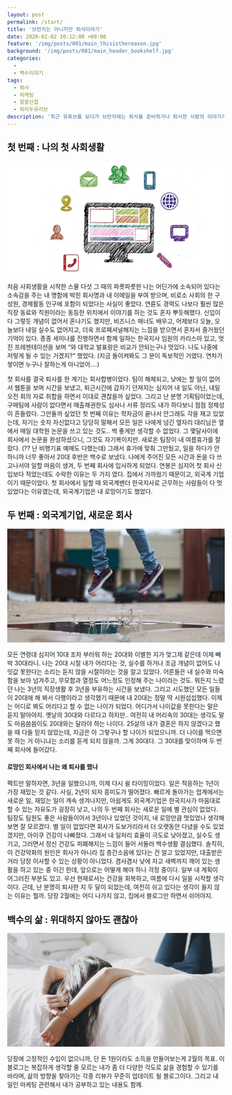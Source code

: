 ```yaml
---
layout: post
permalink: /start/
title: '브런치는 아니지만 퇴사이야기'
date: 2020-02-02 10:12:00 +09:00
feature: '/img/posts/001/main_thisisthereason.jpg'
background: '/img/posts/001/main_header_bookshelf.jpg'
categories:
  - 
  - 백수이야기
tags:
  - 퇴사
  - 마케팅
  - 알쓸신잡
  - 와이두유리브
description: '최근 유튜브를 보다가 브런치에는 퇴사를 준비하거나 퇴사한 사람의 이야기가 대부분이라는 이야기를 들었다. 내가 관심이 있어서 그렇게 보이는 거라고 생각했는데, 절대 다수로 해당 콘텐츠가 많은 것도 사실인 모양이다. 브런치는 아니지만 퇴사이야기로 시작해보려고 한다.'
---
```


## 첫 번째 : 나의 첫 사회생활 

![이메일](/img/posts/001/email.jpg)

처음 사회생활을 시작한 스물 다섯 그 때의 파릇파릇한 나는 어딘가에 소속되어 있다는 소속감을 주는 내 명함에 박힌 회사명과 내 이메일을 부여 받으며, 비로소 사회의 한 구성원, 경제활동 인구에 포함이 되었다는 사실이 좋았다. 연륜도 경력도 나보다 훨씬 많은 직장 동료와 직원이라는 동등한 위치에서 이야기를 하는 것도 혼자 뿌듯해했다. 신입이 다 그렇듯 개념이 없어서 혼나기도 했지만, 비즈니스 매너도 배우고, 어제보다 오늘, 오늘보다 내일 실수도 없어지고, 더욱 프로페셔널해지는 느낌을 받으면서 혼자서 즐거웠던 기억이 있다. 종종 세미나를 진행하면서 함께 일하는 한국지사 임원의 카리스마 있고, 멋진 프레젠테이션을 보며 “와 대학교 발표랑은 비교가 안되는구나 멋있다. 나도 나중에 저렇게 될 수 있는 거겠지?” 했었다. (지금 돌이켜봐도 그 분이 독보적인 거였다. 연차가 쌓이면 누구나 잘하는게 아니었어....)



첫 회사를 결국 퇴사를 한 계기는 회사합병이었다. 팀이 해체되고, 낮에는 할 일이 없어서 웹툰을 보며 시간을 보냈고, 퇴근시간에 갑자기 던져지는 심지어 내 일도 아닌, 내일 오전 회의 자료 취합을 하면서 이대로 괜찮을까 싶었다. 그리고 난 분명 기획팀이었는데, 구매팀에 사람이 없다면서 매출채권한도 심사나 서류 정리도 내가 하다보니 점점 정체성이 흔들렸다. 그만둘까 싶었던 첫 번째 이유는 학자금이 끝나서 안그래도 각을 재고 있었는데, 자기는 숫자 자신없다고 당당히 말해서 모든 일은 나에게 넘긴 옆자리 대리님은 옆에서 매일 대학원 논문을 쓰고 있는 것도.. 썩 좋게만 생각할 수 없었다. 그 몇달사이에 회사에서 논문을 완성하셨으니, 그것도 자기복이지만. 새로온 팀장이 내 여름휴가를 잘랐다. (?? 난 비행기표 예매도 다했는데) 그래서 휴가에 맞춰 그만뒀고, 일을 하다가 안하니까 너무 좋아서 20대 후반은 백수로 보냈다. 나에게 주어진 모든 시간과 돈을 다 쓰고나서야 일할 마음이 생겨, 두 번째 회사에 입사하게 되었다. 연봉은 심지어 첫 회사 신입보다 적었는데도 수락한 이유는 두 가지 였다. 집에서 가까웠기 때문이고, 외국계 기업이기 때문이었다. 첫 회사에서 일할 때 외국계벤더 한국지사로 근무하는 사람들이 다 멋있었다는 이유였는데, 외국계기업은 내 로망이기도 했었다.



## 두 번째 : 외국계기업, 새로운 회사

![이메일](/img/posts/001/jump.jpg)

모든 연령대 심지어 10대 조차 부러워 하는 20대와 이별한 지가 엊그제 같은데 이제 빼박 30대라니. 나는 20대 시절 내가 어리다는 것, 실수를 하거나 조금 개념이 없어도 나잇값 못한다는 소리는 듣지 않을 시절이라는 것을 알고 있었다. 어른들은 내 실수와 미숙함을 보아 넘겨주고, 무모함과 열정도 어느정도 인정해 주는 나이라는 것도. 뭐든지 느렸던 나는 3년의 직장생활 후 3년을 부유하는 시간을 보냈다. 그리고 시도했던 모든 일들이 20대에 해 봐서 다행이라고 생각했기 때문에 내 20대는 정말 딱 시원섭섭했다. 이제는 어디로 봐도 어리다고 할 수 없는 나이가 되었다. 어디가서 나이값을 못한다는 말은 듣지 말아야지. 옛날의 30대와 다르다고 하지만.. 여전히 내 머리속의 30대는 생각도 말도 마음씀씀이도 20대와는 달라야 하는 나이다. 25살의 내가 결혼은 하지 않겠다고 했을 때 다들 믿지 않았는데, 지금은 아 그렇구나 할 나이가 되었으니까. 더 나이를 먹으면 못 하는 거 아니냐는 소리를 듣게 되지 않을까. 그게 30대다. 그 30대를 맞이하며 두 번째 회사에 들어갔다. 



#### 로망인 회사에서 나는 왜 퇴사를 했나

팩트만 말하자면, 3년을 일했으니까, 이제 다시 쉴 타이밍이었다. 일은 적응하는 1년이 가장 재밌는 것 같다. 사실, 2년이 되자 흥미도가 떨어졌다. 빠르게 돌아가는 업계에서는 새로운 일, 재밌는 일이 계속 생겨나지만, 아쉽게도 외국계기업은 한국지사가 마음대로 할 수 있는 자유도가 굉장히 낮고, 나의 두 번째 회사는 새로운 일에 별 관심이 없었다. 팀장도 팀원도 좋은 사람들이어서 3년이나 있었던 것이지, 내 로망만큼 멋있었나 생각해보면 잘 모르겠다. 별 일이 없었다면 회사가 도보거리라서 더 오랫동안 다녔을 수도 있었겠지만, 아이쿠 건강이 나빠졌다. 그래서 내 일처리 효율이 극도로 낮아졌고, 실수도 생기고, 그러면서 정신 건강도 피폐해지는 느낌이 들어 서둘러 백수생활 결심했다. 솔직히, 이 건강악화의 원인은 회사가 아니라 집 층간소음에 있다는 건 알고 있었지만, 대출받은 거라 당장 이사할 수 있는 상황이 아니었다. 겸사겸사 낮에 자고 새벽까지 깨어 있는 생활을 하고 있는 중 이긴 한데, 앞으로는 어떻게 해야 하나 걱정 중이다. 일부 내 계획이 어그러진 부분도 있고. 우선 현재로서는 건강을 회복하고, 여름에 다시 일을 시작할 생각이다. 근데, 난 분명히 퇴사한 지 두 달이 되었는데, 여전히 쉬고 있다는 생각이 들지 않는 이유는 뭘까. 당장 2월에는 어디 나가지 않고, 집에서 블로그만 하면서 쉬어야지. 



## 백수의 삶 : 위대하지 않아도 괜찮아

![이메일](/img/posts/001/rest.jpg)

당장에 고정적인 수입이 없으니까, 단 돈 1원이라도 소득을 만들어보는게 2월의 목표. 이 블로그는 복잡하게 생각할 줄 모르는 내가 좀 더 다양한 각도로 삶을 경험할 수 있기를 바라며, 삶의 방향을 찾아가는  각종 리뷰가 꾸준히 업데이트 될 블로그이다. 그리고 내 일인 마케팅 관련해서 내가 공부하고 있는 내용도 함께. 